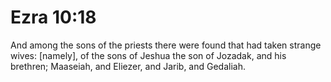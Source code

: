 # Ezra 10:18

And among the sons of the priests there were found that had taken strange wives: [namely], of the sons of Jeshua the son of Jozadak, and his brethren; Maaseiah, and Eliezer, and Jarib, and Gedaliah.
